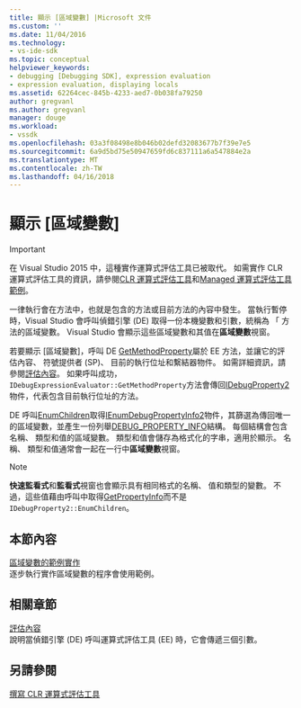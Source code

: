 ```yaml
---
title: 顯示 [區域變數] |Microsoft 文件
ms.custom: ''
ms.date: 11/04/2016
ms.technology:
- vs-ide-sdk
ms.topic: conceptual
helpviewer_keywords:
- debugging [Debugging SDK], expression evaluation
- expression evaluation, displaying locals
ms.assetid: 62264cec-845b-4233-aed7-0b038fa79250
author: gregvanl
ms.author: gregvanl
manager: douge
ms.workload:
- vssdk
ms.openlocfilehash: 03a3f08498e8b046b02defd32083677b7f39e7e5
ms.sourcegitcommit: 6a9d5bd75e50947659fd6c837111a6a547884e2a
ms.translationtype: MT
ms.contentlocale: zh-TW
ms.lasthandoff: 04/16/2018
---
```

# <a name="displaying-locals"></a>顯示 [區域變數]
> [!IMPORTANT]
>  在 Visual Studio 2015 中，這種實作運算式評估工具已被取代。 如需實作 CLR 運算式評估工具的資訊，請參閱[CLR 運算式評估工具](https://github.com/Microsoft/ConcordExtensibilitySamples/wiki/CLR-Expression-Evaluators)和[Managed 運算式評估工具範例](https://github.com/Microsoft/ConcordExtensibilitySamples/wiki/Managed-Expression-Evaluator-Sample)。  
  
 一律執行會在方法中，也就是包含的方法或目前方法的內容中發生。 當執行暫停時，Visual Studio 會呼叫偵錯引擎 (DE) 取得一份本機變數和引數，統稱為 「 方法的區域變數。 Visual Studio 會顯示這些區域變數和其值在**區域變數**視窗。  
  
 若要顯示 [區域變數]，呼叫 DE [GetMethodProperty](../../extensibility/debugger/reference/idebugexpressionevaluator-getmethodproperty.md)屬於 EE 方法，並讓它的評估內容、 符號提供者 (SP)、 目前的執行位址和繫結器物件。 如需詳細資訊，請參閱[評估內容](../../extensibility/debugger/evaluation-context.md)。 如果呼叫成功，`IDebugExpressionEvaluator::GetMethodProperty`方法會傳回[IDebugProperty2](../../extensibility/debugger/reference/idebugproperty2.md)物件，代表包含目前執行位址的方法。  
  
 DE 呼叫[EnumChildren](../../extensibility/debugger/reference/idebugproperty2-enumchildren.md)取得[IEnumDebugPropertyInfo2](../../extensibility/debugger/reference/ienumdebugpropertyinfo2.md)物件，其篩選為傳回唯一的區域變數，並產生一份列舉[DEBUG_PROPERTY_INFO](../../extensibility/debugger/reference/debug-property-info.md)結構。 每個結構會包含名稱、 類型和值的區域變數。 類型和值會儲存為格式化的字串，適用於顯示。 名稱、 類型和值通常會一起在一行中**區域變數**視窗。  
  
> [!NOTE]
>  **快速監看式**和**監看式**視窗也會顯示具有相同格式的名稱、 值和類型的變數。 不過，這些值藉由呼叫中取得[GetPropertyInfo](../../extensibility/debugger/reference/idebugproperty2-getpropertyinfo.md)而不是`IDebugProperty2::EnumChildren`。  
  
## <a name="in-this-section"></a>本節內容  
 [區域變數的範例實作](../../extensibility/debugger/sample-implementation-of-locals.md)  
 逐步執行實作區域變數的程序會使用範例。  
  
## <a name="related-sections"></a>相關章節  
 [評估內容](../../extensibility/debugger/evaluation-context.md)  
 說明當偵錯引擎 (DE) 呼叫運算式評估工具 (EE) 時，它會傳遞三個引數。  
  
## <a name="see-also"></a>另請參閱  
 [撰寫 CLR 運算式評估工具](../../extensibility/debugger/writing-a-common-language-runtime-expression-evaluator.md)